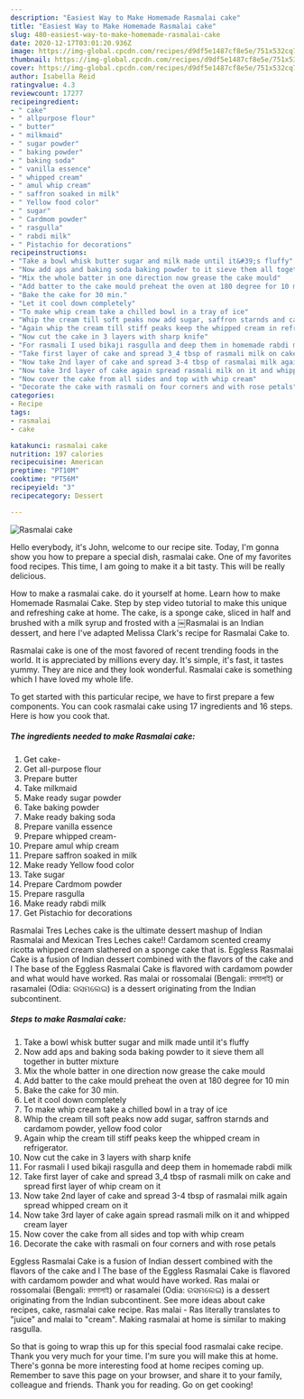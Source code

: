 ```yaml
---
description: "Easiest Way to Make Homemade Rasmalai cake"
title: "Easiest Way to Make Homemade Rasmalai cake"
slug: 480-easiest-way-to-make-homemade-rasmalai-cake
date: 2020-12-17T03:01:20.936Z
image: https://img-global.cpcdn.com/recipes/d9df5e1487cf8e5e/751x532cq70/rasmalai-cake-recipe-main-photo.jpg
thumbnail: https://img-global.cpcdn.com/recipes/d9df5e1487cf8e5e/751x532cq70/rasmalai-cake-recipe-main-photo.jpg
cover: https://img-global.cpcdn.com/recipes/d9df5e1487cf8e5e/751x532cq70/rasmalai-cake-recipe-main-photo.jpg
author: Isabella Reid
ratingvalue: 4.3
reviewcount: 17277
recipeingredient:
- " cake"
- " allpurpose flour"
- " butter"
- " milkmaid"
- " sugar powder"
- " baking powder"
- " baking soda"
- " vanilla essence"
- " whipped cream"
- " amul whip cream"
- " saffron soaked in milk"
- " Yellow food color"
- " sugar"
- " Cardmom powder"
- " rasgulla"
- " rabdi milk"
- " Pistachio for decorations"
recipeinstructions:
- "Take a bowl whisk butter sugar and milk made until it&#39;s fluffy"
- "Now add aps and baking soda baking powder to it sieve them all together in butter mixture"
- "Mix the whole batter in one direction now grease the cake mould"
- "Add batter to the cake mould preheat the oven at 180 degree for 10 min"
- "Bake the cake for 30 min."
- "Let it cool down completely"
- "To make whip cream take a chilled bowl in a tray of ice"
- "Whip the cream till soft peaks now add sugar, saffron starnds and cardamom powder, yellow food color"
- "Again whip the cream till stiff peaks keep the whipped cream in refrigerator."
- "Now cut the cake in 3 layers with sharp knife"
- "For rasmali I used bikaji rasgulla and deep them in homemade rabdi milk"
- "Take first layer of cake and spread 3_4 tbsp of rasmali milk on cake and spread first layer of whip cream on it"
- "Now take 2nd layer of cake and spread 3-4 tbsp of rasmalai milk again spread whipped cream on it"
- "Now take 3rd layer of cake again spread rasmali milk on it and whipped cream layer"
- "Now cover the cake from all sides and top with whip cream"
- "Decorate the cake with rasmali on four corners and with rose petals"
categories:
- Recipe
tags:
- rasmalai
- cake

katakunci: rasmalai cake 
nutrition: 197 calories
recipecuisine: American
preptime: "PT10M"
cooktime: "PT56M"
recipeyield: "3"
recipecategory: Dessert

---
```



![Rasmalai cake](https://img-global.cpcdn.com/recipes/d9df5e1487cf8e5e/751x532cq70/rasmalai-cake-recipe-main-photo.jpg)

Hello everybody, it's John, welcome to our recipe site. Today, I'm gonna show you how to prepare a special dish, rasmalai cake. One of my favorites food recipes. This time, I am going to make it a bit tasty. This will be really delicious.

How to make a rasmalai cake. do it yourself at home. Learn how to make Homemade Rasmalai Cake. Step by step video tutorial to make this unique and refreshing cake at home. The cake, is a sponge cake, sliced in half and brushed with a milk syrup and frosted with a ￼Rasmalai is an Indian dessert, and here I&#39;ve adapted Melissa Clark&#39;s recipe for Rasmalai Cake to.

Rasmalai cake is one of the most favored of recent trending foods in the world. It is appreciated by millions every day. It's simple, it's fast, it tastes yummy. They are nice and they look wonderful. Rasmalai cake is something which I have loved my whole life.


To get started with this particular recipe, we have to first prepare a few components. You can cook rasmalai cake using 17 ingredients and 16 steps. Here is how you cook that.

<!--inarticleads1-->

##### The ingredients needed to make Rasmalai cake:

1. Get  cake-
1. Get  all-purpose flour
1. Prepare  butter
1. Take  milkmaid
1. Make ready  sugar powder
1. Take  baking powder
1. Make ready  baking soda
1. Prepare  vanilla essence
1. Prepare  whipped cream-
1. Prepare  amul whip cream
1. Prepare  saffron soaked in milk
1. Make ready  Yellow food color
1. Take  sugar
1. Prepare  Cardmom powder
1. Prepare  rasgulla
1. Make ready  rabdi milk
1. Get  Pistachio for decorations


Rasmalai Tres Leches cake is the ultimate dessert mashup of Indian Rasmalai and Mexican Tres Leches cake!! Cardamom scented creamy ricotta whipped cream slathered on a sponge cake that is. Eggless Rasmalai Cake is a fusion of Indian dessert combined with the flavors of the cake and I The base of the Eggless Rasmalai Cake is flavored with cardamom powder and what would have worked. Ras malai or rossomalai (Bengali: রসমালাই) or rasamalei (Odia: ରସମଲେଇ) is a dessert originating from the Indian subcontinent. 

<!--inarticleads2-->

##### Steps to make Rasmalai cake:

1. Take a bowl whisk butter sugar and milk made until it&#39;s fluffy
1. Now add aps and baking soda baking powder to it sieve them all together in butter mixture
1. Mix the whole batter in one direction now grease the cake mould
1. Add batter to the cake mould preheat the oven at 180 degree for 10 min
1. Bake the cake for 30 min.
1. Let it cool down completely
1. To make whip cream take a chilled bowl in a tray of ice
1. Whip the cream till soft peaks now add sugar, saffron starnds and cardamom powder, yellow food color
1. Again whip the cream till stiff peaks keep the whipped cream in refrigerator.
1. Now cut the cake in 3 layers with sharp knife
1. For rasmali I used bikaji rasgulla and deep them in homemade rabdi milk
1. Take first layer of cake and spread 3_4 tbsp of rasmali milk on cake and spread first layer of whip cream on it
1. Now take 2nd layer of cake and spread 3-4 tbsp of rasmalai milk again spread whipped cream on it
1. Now take 3rd layer of cake again spread rasmali milk on it and whipped cream layer
1. Now cover the cake from all sides and top with whip cream
1. Decorate the cake with rasmali on four corners and with rose petals


Eggless Rasmalai Cake is a fusion of Indian dessert combined with the flavors of the cake and I The base of the Eggless Rasmalai Cake is flavored with cardamom powder and what would have worked. Ras malai or rossomalai (Bengali: রসমালাই) or rasamalei (Odia: ରସମଲେଇ) is a dessert originating from the Indian subcontinent. See more ideas about cake recipes, cake, rasmalai cake recipe. Ras malai - Ras literally translates to &#34;juice&#34; and malai to &#34;cream&#34;. Making rasmalai at home is similar to making rasgulla. 

So that is going to wrap this up for this special food rasmalai cake recipe. Thank you very much for your time. I'm sure you will make this at home. There's gonna be more interesting food at home recipes coming up. Remember to save this page on your browser, and share it to your family, colleague and friends. Thank you for reading. Go on get cooking!
